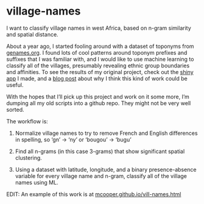 # village-names

I want to classify village names in west Africa, based on n-gram similarity and spatial distance.

About a year ago, I started fooling around with a dataset of toponyms from [genames.org](geonames.org).  I found lots of cool patterns around toponym prefixes and suffixes that I was familiar with, and I would like to use machine learning to classify all of the villages, presumably revealing ethnic group boundaries and affinities.  To see the results of my original project, check out the [shiny app](https://amadoukone.shinyapps.io/DuguTogo/) I made, and a [blog post](http://theresalwaysmoretolearn.blogspot.com/2015/02/after-living-in-rural-village-in-mali.html) about why I think this kind of work could be useful.

With the hopes that I’ll pick up this project and work on it some more, I’m dumping all my old scripts into a github repo.  They might not be very well sorted.

The workflow is:

1. Normalize village names to try to remove French and English differences in spelling, so ‘gn’ -> ‘ny’ or ‘bougou’ -> ‘bugu’

2. Find all n-grams (in this case 3-grams) that show significant spatial clustering.

3. Using a dataset with latitude, longitude, and a binary presence-absence variable for every village name and n-gram, classify all of the village names using ML.


EDIT:  An example of this work is at [mcooper.github.io/vill-names.html](mcooper.github.io/vill-names.html)
